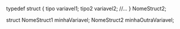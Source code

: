 typedef struct {
  tipo variavel1;
  tipo2 variavel2;
  //...
} NomeStruct2;


struct NomeStruct1 minhaVariavel;
NomeStruct2 minhaOutraVariavel;